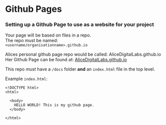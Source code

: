 # Github Pages
### Setting up a Github Page to use as a website for your project

Your page will be based on files in a repo.  
The repo must be named:  
`<username/organisationname>.github.io`

Alices personal github page repo would be called: AliceDigitalLabs.github.io  
Her Github Page can be found at: [AliceDigitalLabs.github.io](AliceDigitalLabs.github.io)

This repo _must_ have a `/docs` folder **and** an `index.html` file in the top level. 
  
Example `index.html`:  
`````
<!DOCTYPE html>
<html>

  <body>
    HELLO WORLD! This is my github page.
  </body>

</html>

`````
